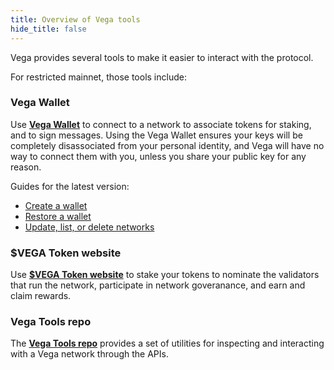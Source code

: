 ```yaml
---
title: Overview of Vega tools
hide_title: false
---
```


Vega provides several tools to make it easier to interact with the protocol. 

For restricted mainnet, those tools include:
### Vega Wallet
Use **[Vega Wallet](/docs/tools/vega-wallet/cli-wallet/latest/create-wallet)** to connect to a network to associate tokens for staking, and to sign messages. Using the Vega Wallet ensures your keys will be completely disassociated from your personal identity, and Vega will have no way to connect them with you, unless you share your public key for any reason.

Guides for the latest version: 
- [Create a wallet](/docs/tools/vega-wallet/cli-wallet/latest/create-wallet)
- [Restore a wallet](/docs/tools/vega-wallet/cli-wallet/latest/guides/restore-wallet)
- [Update, list, or delete networks](/docs/tools/vega-wallet/cli-wallet/latest/guides/manage-networks) 


### $VEGA Token website
Use **[$VEGA Token website](https://token.vega.xyz)** to stake your tokens to nominate the validators that run the network, participate in network goveranance, and earn and claim rewards.

### Vega Tools repo
The **[Vega Tools repo](https://github.com/vegaprotocol/vegatools)** provides a set of utilities for inspecting and interacting with a Vega network through the APIs. 
